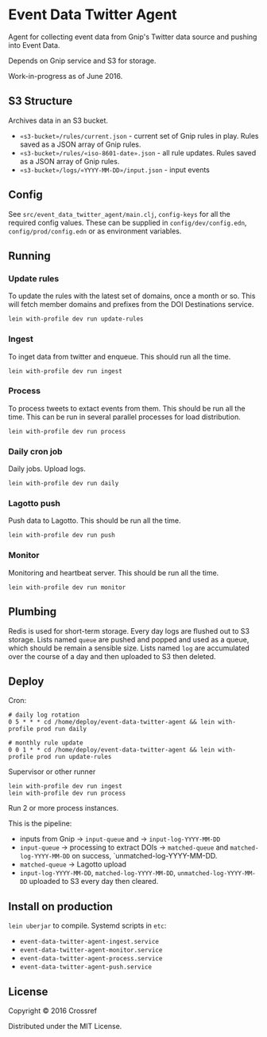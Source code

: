 # Event Data Twitter Agent

Agent for collecting event data from Gnip's Twitter data source and pushing into Event Data.

Depends on Gnip service and S3 for storage. 

Work-in-progress as of June 2016.

## S3 Structure

Archives data in an S3 bucket.

 - `«s3-bucket»/rules/current.json` - current set of Gnip rules in play. Rules saved as a JSON array of Gnip rules.
 - `«s3-bucket»/rules/«iso-8601-date».json` - all rule updates. Rules saved as a JSON array of Gnip rules.
 - `«s3-bucket»/logs/«YYYY-MM-DD»/input.json` - input events

## Config

See `src/event_data_twitter_agent/main.clj`, `config-keys` for all the required config values. These can be supplied in `config/dev/config.edn`, `config/prod/config.edn` or as environment variables.

## Running

### Update rules

To update the rules with the latest set of domains, once a month or so. This will fetch member domains and prefixes from the DOI Destinations service.

    lein with-profile dev run update-rules

### Ingest

To inget data from twitter and enqueue. This should run all the time.
    
    lein with-profile dev run ingest

### Process

To process tweets to extact events from them. This should be run all the time. This can be run in several parallel processes for load distribution.

    lein with-profile dev run process

### Daily cron job

Daily jobs. Upload logs.

    lein with-profile dev run daily

### Lagotto push

Push data to Lagotto. This should be run all the time.

    lein with-profile dev run push

### Monitor

Monitoring and heartbeat server. This should be run all the time.

    lein with-profile dev run monitor


## Plumbing

Redis is used for short-term storage. Every day logs are flushed out to S3 storage. Lists named `queue` are pushed and popped and used as a queue, which should be remain a sensible size. Lists named `log` are accumulated over the course of a day and then uploaded to S3 then deleted.


## Deploy

Cron:

    # daily log rotation
    0 5 * * * cd /home/deploy/event-data-twitter-agent && lein with-profile prod run daily

    # monthly rule update
    0 0 1 * * cd /home/deploy/event-data-twitter-agent && lein with-profile prod run update-rules

Supervisor or other runner

    lein with-profile dev run ingest
    lein with-profile dev run process

Run 2 or more process instances.

This is the pipeline:

 - inputs from Gnip -> `input-queue` and -> `input-log-YYYY-MM-DD`
 - `input-queue` -> processing to extract DOIs -> `matched-queue` and `matched-log-YYYY-MM-DD` on success, `unmatched-log-YYYY-MM-DD.
 - `matched-queue` -> Lagotto upload
 - `input-log-YYYY-MM-DD`, `matched-log-YYYY-MM-DD`, `unmatched-log-YYYY-MM-DD` uploaded to S3 every day then cleared.

## Install on production

`lein uberjar` to compile. Systemd scripts in `etc`:

 - `event-data-twitter-agent-ingest.service`
 - `event-data-twitter-agent-monitor.service`
 - `event-data-twitter-agent-process.service`
 - `event-data-twitter-agent-push.service`

## License

Copyright © 2016 Crossref

Distributed under the MIT License.
